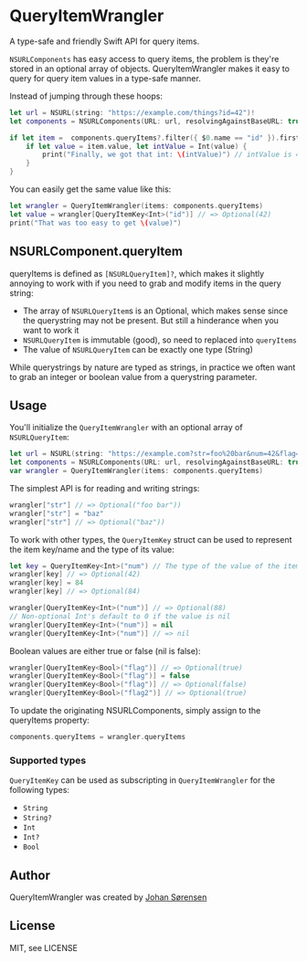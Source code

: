 # QueryItemWrangler

A type-safe and friendly Swift API for query items.

`NSURLComponents` has easy access to query items, the problem is they're stored in an optional array of objects. QueryItemWrangler makes it easy to query for query item values in a type-safe manner.

Instead of jumping through these hoops:

```swift
let url = NSURL(string: "https://example.com/things?id=42")!
let components = NSURLComponents(URL: url, resolvingAgainstBaseURL: true)!

if let item =  components.queryItems?.filter({ $0.name == "id" }).first {
    if let value = item.value, let intValue = Int(value) {
        print("Finally, we got that int: \(intValue)") // intValue is 42
    }
}
```

You can easily get the same value like this:

```swift
let wrangler = QueryItemWrangler(items: components.queryItems)
let value = wrangler[QueryItemKey<Int>("id")] // => Optional(42)
print("That was too easy to get \(value)")
```

## NSURLComponent.queryItem

queryItems is defined as `[NSURLQueryItem]?`, which makes it slightly annoying to work with if you need to grab and modify items in the query string:

* The array of `NSURLQueryItem`s is an Optional, which makes sense since the querystring may not be present. But still a hinderance when you want to work it
* `NSURLQueryItem` is immutable (good), so need to replaced into `queryItems`
* The value of `NSURLQueryItem` can be exactly one type (String)

While querystrings by nature are typed as strings, in practice we often want to grab an integer or boolean value from a querystring parameter.

## Usage

You'll initialize the `QueryItemWrangler` with an optional array of `NSURLQueryItem`:

```swift
let url = NSURL(string: "https://example.com?str=foo%20bar&num=42&flag=1&flag2=true")!
let components = NSURLComponents(URL: url, resolvingAgainstBaseURL: true)!
var wrangler = QueryItemWrangler(items: components.queryItems)
```

The simplest API is for reading and writing strings:

```swift
wrangler["str"] // => Optional("foo bar"))
wrangler["str"] = "baz"
wrangler["str"] // => Optional("baz"))
```

To work with other types, the `QueryItemKey` struct can be used to represent the item key/name and the type of its value:

```swift
let key = QueryItemKey<Int>("num") // The type of the value of the item named "num" is `Int?`
wrangler[key] // => Optional(42)
wrangler[key] = 84
wrangler[key] // => Optional(84)

wrangler[QueryItemKey<Int>("num")] // => Optional(88)
// Non-optional Int's default to 0 if the value is nil
wrangler[QueryItemKey<Int>("num")] = nil
wrangler[QueryItemKey<Int>("num")] // => nil
```

Boolean values are either true or false (nil is false):

```swift
wrangler[QueryItemKey<Bool>("flag")] // => Optional(true)
wrangler[QueryItemKey<Bool>("flag")] = false
wrangler[QueryItemKey<Bool>("flag")] // => Optional(false)
wrangler[QueryItemKey<Bool>("flag2")] // => Optional(true)
````

To update the originating NSURLComponents, simply assign to the queryItems property:
```swift
components.queryItems = wrangler.queryItems
```

### Supported types

`QueryItemKey` can be used as subscripting in `QueryItemWrangler` for the following types:

* `String`
* `String?`
* `Int`
* `Int?`
* `Bool`

## Author

QueryItemWrangler was created by [Johan Sørensen](http://johansorensen.com)

## License

MIT, see LICENSE